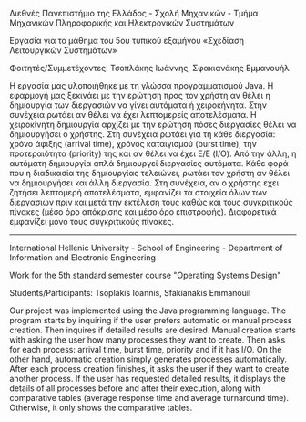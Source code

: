 Διεθνές Πανεπιστήμιο της Ελλάδος - Σχολή Μηχανικών - Τμήμα Μηχανικών Πληροφορικής και Ηλεκτρονικών Συστημάτων

Εργασία για το μάθημα του 5ου τυπικού εξαμήνου «Σχεδίαση Λειτουργικών Συστημάτων»

Φοιτητές/Συμμετέχοντες: Τσοπλάκης Ιωάννης, Σφακιανάκης Εμμανουήλ

H εργασία μας υλοποιήθηκε με τη γλώσσα προγραμματισμού Java. H εφαρμογή μας ξεκινάει με την ερώτηση προς τον χρήστη αν θέλει η δημιουργία των διεργασιών να γίνει αυτόματα ή χειροκήνητα. Στην συνέχεια ρωτάει αν θέλει να έχει λεπτομερείς αποτελέσματα. Η χειροκίνητη δημιουργία αρχίζει με την ερώτηση πόσες διεργασίες θέλει να δημιουργήσει ο χρήστης. Στη συνέχεια ρωτάει για τη κάθε διεργασία: χρόνο άφιξης (arrival time), χρόνος καταιγισμού (burst time), την προτεραιότητα (priority) της και αν θέλει να έχει Ε/Ε (I/O). Aπό την άλλη, η αυτόματη δημιουργία απλά δημιουργεί διεργασίες αυτόματα. Κάθε φορά που η διαδικασία της δημιουργίας τελειώνει, ρωτάει τον χρήστη αν θέλει να δημιουργήσει και άλλη διεργασία. Στη συνέχεια, αν ο χρήστης εχει ζητήσει λεπτομερή αποτελέσματα, εμφανίζει τα στοιχεία όλων των διεργασιών πριν και μετά την εκτέλεση τους καθώς και τους συγκριτικούς πίνακες (μέσο όρο απόκρισης και μέσο όρο επιστροφής). Διαφορετικά εμφανίζει μονο τους συγκριτικούς πίνακες.

-------------------------------
International Hellenic University - School of Engineering - Department of Information and Electronic Engineering

Work for the 5th standard semester course "Operating Systems Design"

Students/Participants: Tsoplakis Ioannis, Sfakianakis Emmanouil

Our project was implemented using the Java programming language. The program starts by inquiring if the user prefers automatic or manual process creation. Then inquires if detailed results are desired. Manual creation starts with asking the user how many processes they want to create. Then asks for each process: arrival time, burst time, priority and if it has I/O. On the other hand, automatic creation simply generates processes automatically. After each process creation finishes, it asks the user if they want to create another process. If the user has requested detailed results, it displays the details of all processes before and after their execution, along with comparative tables (average response time and average turnaround time). Otherwise, it only shows the comparative tables.
